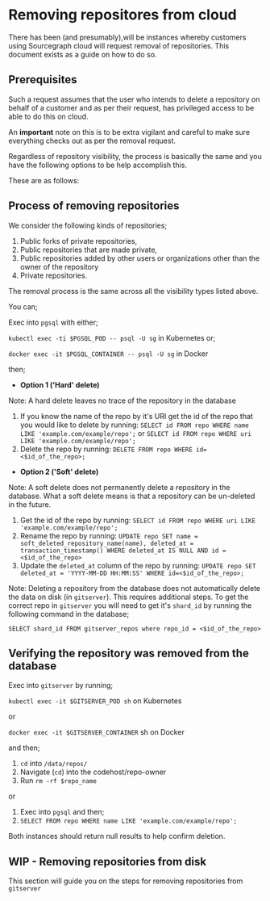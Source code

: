 # Removing repositores from cloud

There has been (and presumably),will be instances whereby customers using Sourcegraph cloud will request removal of repositories. This document exists as a guide on how to do so.

## Prerequisites

Such a request assumes that the user who intends to delete a repository on behalf of a customer and as per their request, has privileged access to be able to do this on cloud.

An **important** note on this is to be extra vigilant and careful to make sure everything checks out as per the removal request.

Regardless of repository visibility, the process is basically the same and you have the following options to be help accomplish this.

These are as follows:

## Process of removing repositories

We consider the following kinds of repositories;

1. Public forks of private repositories,
2. Public repositories that are made private,
3. Public repositories added by other users or organizations other than the owner of the repository
4. Private repositories.

The removal process is the same across all the visibility types listed above.

You can;

Exec into `pgsql` with either;

`kubectl exec -ti $PGSQL_POD -- psql -U sg` in Kubernetes or;

`docker exec -it $PGSQL_CONTAINER -- psql -U sg` in Docker

then;

- **Option 1 ('Hard' delete)**

Note: A hard delete leaves no trace of the repository in the database

1. If you know the name of the repo by it's URI get the id of the repo that you would like to delete by running: `SELECT id FROM repo WHERE name LIKE 'example.com/example/repo';` or `SELECT id FROM repo WHERE uri LIKE 'example.com/example/repo'; `
2. Delete the repo by running: `DELETE FROM repo WHERE id=<$id_of_the_repo>;`

- **Option 2 ('Soft' delete)**

Note: A soft delete does not permanently delete a repository in the database. What a soft delete means is that a repository can be un-deleted in the future.

1. Get the id of the repo by running: `SELECT id FROM repo WHERE uri LIKE 'example.com/example/repo'; `
2. Rename the repo by running: `UPDATE repo SET name = soft_deleted_repository_name(name), deleted_at = transaction_timestamp() WHERE deleted_at IS NULL AND id = <$id_of_the_repo>`
3. Update the `deleted_at` column of the repo by running: `UPDATE repo SET deleted_at = 'YYYY-MM-DD HH:MM:SS' WHERE id=<$id_of_the_repo>;`

Note: Deleting a repository from the database does not automatically delete the data on disk (in `gitserver`). This requires additional steps.
To get the correct repo in `gitserver` you will need to get it's `shard_id` by running the following command in the database;

`SELECT shard_id FROM gitserver_repos where repo_id = <$id_of_the_repo>`


## Verifying the repository was removed from the database

Exec into `gitserver` by running;

`kubectl exec -it $GITSERVER_POD sh` on Kubernetes

or

`docker exec -it $GITSERVER_CONTAINER` sh on Docker

and then;

1. `cd` into `/data/repos/`
2. Navigate (`cd`) into the codehost/repo-owner
3. Run `rm -rf $repo_name`


or

1. Exec into `pgsql` and then;
2. `SELECT FROM repo WHERE name LIKE 'example.com/example/repo';`

Both instances should return null results to help confirm deletion.

## WIP - Removing repositories from disk

This section will guide you on the steps for removing repositories from `gitserver`
